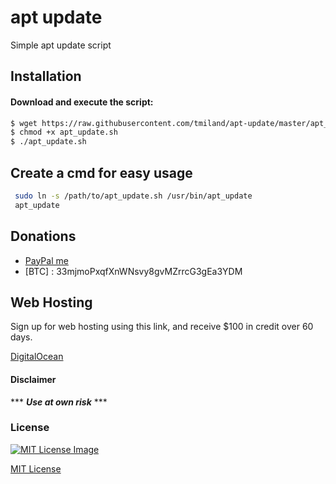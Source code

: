 # apt update
 Simple apt update script

 ## Installation

 #### Download and execute the script:

 ```bash
 $ wget https://raw.githubusercontent.com/tmiland/apt-update/master/apt_update.sh
 $ chmod +x apt_update.sh
 $ ./apt_update.sh
 ```

## Create a cmd for easy usage

 ```bash
  sudo ln -s /path/to/apt_update.sh /usr/bin/apt_update
  apt_update
  ```

  ## Donations 
  - [PayPal me](https://paypal.me/milandtommy)
  - [BTC] : 33mjmoPxqfXnWNsvy8gvMZrrcG3gEa3YDM

  ## Web Hosting

  Sign up for web hosting using this link, and receive $100 in credit over 60 days.

  [DigitalOcean](https://m.do.co/c/f1f2b475fca0)

  #### Disclaimer 

  *** ***Use at own risk*** ***

  ### License

  [![MIT License Image](https://upload.wikimedia.org/wikipedia/commons/thumb/0/0c/MIT_logo.svg/220px-MIT_logo.svg.png)](https://github.com/tmiland/apt-update/blob/master/LICENSE)

  [MIT License](https://github.com/tmiland/apt-update/blob/master/LICENSE)

